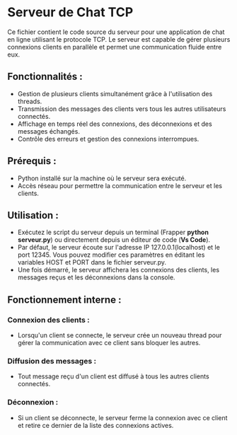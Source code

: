 # Serveur de Chat TCP

Ce fichier contient le code source du serveur pour une application de chat en ligne utilisant le protocole TCP. Le serveur est capable de gérer plusieurs connexions clients en parallèle et permet une communication fluide entre eux.

## Fonctionnalités :
- Gestion de plusieurs clients simultanément grâce à l'utilisation des threads.
- Transmission des messages des clients vers tous les autres utilisateurs connectés.
- Affichage en temps réel des connexions, des déconnexions et des messages échangés.
- Contrôle des erreurs et gestion des connexions interrompues.

## Prérequis :
- Python installé sur la machine où le serveur sera exécuté.
- Accès réseau pour permettre la communication entre le serveur et les clients.
## Utilisation :
- Exécutez le script du serveur depuis un terminal (Frapper <strong>python serveur.py</strong>) ou directement depuis un éditeur de code (<strong>Vs Code</strong>).
- Par défaut, le serveur écoute sur l'adresse IP 127.0.0.1(localhost) et le port 12345. Vous pouvez modifier ces paramètres en éditant les variables HOST et PORT dans le fichier serveur.py.
- Une fois démarré, le serveur affichera les connexions des clients, les messages reçus et les déconnexions dans la console.
## Fonctionnement interne :
### Connexion des clients :
- Lorsqu'un client se connecte, le serveur crée un nouveau thread pour gérer la communication avec ce client sans bloquer les autres.

### Diffusion des messages :
- Tout message reçu d'un client est diffusé à tous les autres clients connectés.

### Déconnexion :
- Si un client se déconnecte, le serveur ferme la connexion avec ce client et retire ce dernier de la liste des connexions actives.
